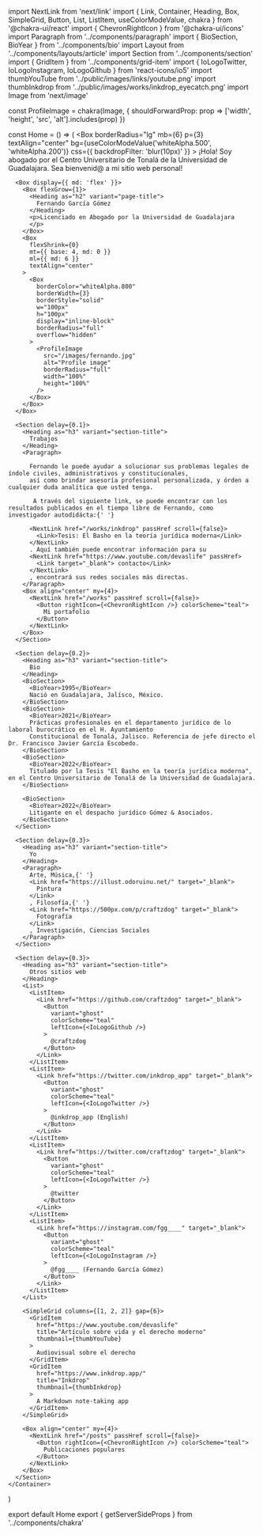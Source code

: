 import NextLink from 'next/link'
import {
  Link,
  Container,
  Heading,
  Box,
  SimpleGrid,
  Button,
  List,
  ListItem,
  useColorModeValue,
  chakra
} from '@chakra-ui/react'
import { ChevronRightIcon } from '@chakra-ui/icons'
import Paragraph from '../components/paragraph'
import { BioSection, BioYear } from '../components/bio'
import Layout from '../components/layouts/article'
import Section from '../components/section'
import { GridItem } from '../components/grid-item'
import { IoLogoTwitter, IoLogoInstagram, IoLogoGithub } from 'react-icons/io5'
import thumbYouTube from '../public/images/links/youtube.png'
import thumbInkdrop from '../public/images/works/inkdrop_eyecatch.png'
import Image from 'next/image'

const ProfileImage = chakra(Image, {
  shouldForwardProp: prop => ['width', 'height', 'src', 'alt'].includes(prop)
})

const Home = () => (
  <Layout>
    <Container>
      <Box
        borderRadius="lg"
        mb={6}
        p={3}
        textAlign="center"
        bg={useColorModeValue('whiteAlpha.500', 'whiteAlpha.200')}
        css={{ backdropFilter: 'blur(10px)' }}
      >
        ¡Hola! Soy abogado por el Centro Universitario de Tonalá de la Universidad de Guadalajara.
        Sea bienvenid@ a mi sitio web personal!
      </Box>

      <Box display={{ md: 'flex' }}>
        <Box flexGrow={1}>
          <Heading as="h2" variant="page-title">
            Fernando García Gómez
          </Heading>
          <p>Licenciado en Abogado por la Universidad de Guadalajara
          </p>
        </Box>
        <Box
          flexShrink={0}
          mt={{ base: 4, md: 0 }}
          ml={{ md: 6 }}
          textAlign="center"
        >
          <Box
            borderColor="whiteAlpha.800"
            borderWidth={3}
            borderStyle="solid"
            w="100px"
            h="100px"
            display="inline-block"
            borderRadius="full"
            overflow="hidden"
          >
            <ProfileImage
              src="/images/fernando.jpg"
              alt="Profile image"
              borderRadius="full"
              width="100%"
              height="100%"
            />
          </Box>
        </Box>
      </Box>

      <Section delay={0.1}>
        <Heading as="h3" variant="section-title">
          Trabajos
        </Heading>
        <Paragraph>

          Fernando le puede ayudar a solucionar sus problemas legales de índole civiles, administrativos y constitucionales,
          así como brindar asesoría profesional personalizada, y órden a cualquier duda analítica que usted tenga. 
           
           A través del siguiente link, se puede encontrar con los resultados publicados en el tiempo libre de Fernando, como investigador autodidácta:{' '}
           
          <NextLink href="/works/inkdrop" passHref scroll={false}>
            <Link>Tesis: El Basho en la teoría jurídica moderna</Link>
          </NextLink>
          . Aquí también puede encontrar información para su 
          <NextLink href="https://www.youtube.com/devaslife" passHref>
            <Link target="_blank"> contacto</Link>
          </NextLink>
          , encontrará sus redes sociales más directas.
        </Paragraph>
        <Box align="center" my={4}>
          <NextLink href="/works" passHref scroll={false}>
            <Button rightIcon={<ChevronRightIcon />} colorScheme="teal">
              Mi portafolio
            </Button>
          </NextLink>
        </Box>
      </Section>

      <Section delay={0.2}>
        <Heading as="h3" variant="section-title">
          Bio
        </Heading>
        <BioSection>
          <BioYear>1995</BioYear>
          Nació en Guadalajara, Jalísco, México.
        </BioSection>
        <BioSection>
          <BioYear>2021</BioYear>
          Prácticas profesionales en el departamento jurídico de lo laboral burocrático en el H. Ayuntamiento
          Constitucional de Tonalá, Jalisco. Referencia de jefe directo el Dr. Francisco Javier García Escobedo.
        </BioSection>
        <BioSection>
          <BioYear>2022</BioYear>
          Titulado por la Tesis "El Basho en la teoría jurídica moderna", en el Centro Universitario de Tonalá de la Universidad de Guadalajara.
        </BioSection>

        <BioSection>
          <BioYear>2022</BioYear>
          Litigante en el despacho jurídico Gómez & Asociados.
        </BioSection>
      </Section>

      <Section delay={0.3}>
        <Heading as="h3" variant="section-title">
          Yo
        </Heading>
        <Paragraph>
          Arte, Música,{' '}
          <Link href="https://illust.odoruinu.net/" target="_blank">
            Pintura
          </Link>
          , Filosofía,{' '}
          <Link href="https://500px.com/p/craftzdog" target="_blank">
            Fotografía
          </Link>
          , Investigación, Ciencias Sociales
        </Paragraph>
      </Section>

      <Section delay={0.3}>
        <Heading as="h3" variant="section-title">
          Otros sitios web
        </Heading>
        <List>
          <ListItem>
            <Link href="https://github.com/craftzdog" target="_blank">
              <Button
                variant="ghost"
                colorScheme="teal"
                leftIcon={<IoLogoGithub />}
              >
                @craftzdog
              </Button>
            </Link>
          </ListItem>
          <ListItem>
            <Link href="https://twitter.com/inkdrop_app" target="_blank">
              <Button
                variant="ghost"
                colorScheme="teal"
                leftIcon={<IoLogoTwitter />}
              >
                @inkdrop_app (English)
              </Button>
            </Link>
          </ListItem>
          <ListItem>
            <Link href="https://twitter.com/craftzdog" target="_blank">
              <Button
                variant="ghost"
                colorScheme="teal"
                leftIcon={<IoLogoTwitter />}
              >
                @twitter
              </Button>
            </Link>
          </ListItem>
          <ListItem>
            <Link href="https://instagram.com/fgg____" target="_blank">
              <Button
                variant="ghost"
                colorScheme="teal"
                leftIcon={<IoLogoInstagram />}
              >
                @fgg____ (Fernando García Gómez)
              </Button>
            </Link>
          </ListItem>
        </List>

        <SimpleGrid columns={[1, 2, 2]} gap={6}>
          <GridItem
            href="https://www.youtube.com/devaslife"
            title="Artículo sobre vida y el derecho moderno"
            thumbnail={thumbYouTube}
          >
            Audiovisual sobre el derecho
          </GridItem>
          <GridItem
            href="https://www.inkdrop.app/"
            title="Inkdrop"
            thumbnail={thumbInkdrop}
          >
            A Markdown note-taking app
          </GridItem>
        </SimpleGrid>

        <Box align="center" my={4}>
          <NextLink href="/posts" passHref scroll={false}>
            <Button rightIcon={<ChevronRightIcon />} colorScheme="teal">
              Publicaciones populares
            </Button>
          </NextLink>
        </Box>
      </Section>
    </Container>
  </Layout>
)

export default Home
export { getServerSideProps } from '../components/chakra'
